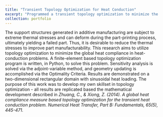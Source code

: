 ```yaml
---
title: "Transient Topology Optimization for Heat Conduction"
excerpt: "Programmed a transient topology optimization to minimize the global heat complicance under periodic thermal loading. <br/> <img src='/images/TransientThermalTopOpt.gif'>"
collection: portfolio
---
```


The support structures generated in additive manufacturing are subject to extreme thermal stresses and can deform during the part-printing process, ultimately yielding a failed part.
Thus, it is desirable to reduce the thermal stresses to improve part manufacturability.
This research aims to utilize topology optimization to minimize the global heat compliance in heat-conduction problems. 
A finite-element based topology optimization program is written, in Python, to solve this problem. Sensitivity analysis is solved via the adjoint-variable method, and geometry updating is accomplished via the Optimality Criteria.
Results are demonstrated on a two-dimensional rectangular domain with sinusoidal heat loading.
The purpose of this work was to develop my own skillset in topology optimization - all results are replicated based the mathematical development described in *Zhuang, C., & Xiong, Z. (2014). A global heat compliance measure based topology optimization for the transient heat conduction problem. Numerical Heat Transfer, Part B: Fundamentals, 65(5), 445-471.* 